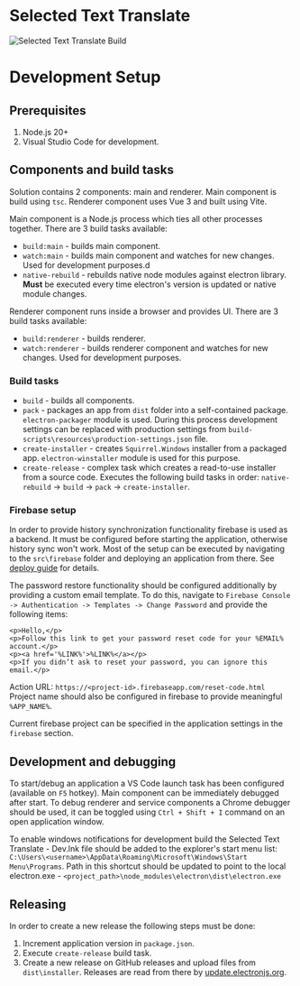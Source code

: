 # Selected Text Translate

![Selected Text Translate Build](https://github.com/killerDJO/SelectedTextTranslateE/workflows/Selected%20Text%20Translate%20Build/badge.svg?branch=master)

# Development Setup

## Prerequisites

1. Node.js 20+
2. Visual Studio Code for development.

## Components and build tasks

Solution contains 2 components: main and renderer. Main component is build using `tsc`. Renderer component uses Vue 3 and built using Vite.

Main component is a Node.js process which ties all other processes together. There are 3 build tasks available:

- `build:main` - builds main component.
- `watch:main` - builds main component and watches for new changes. Used for development purposes.d
- `native-rebuild` - rebuilds native node modules against electron library. **Must** be executed every time electron's version is updated or native module changes.

Renderer component runs inside a browser and provides UI. There are 3 build tasks available:

- `build:renderer` - builds renderer.
- `watch:renderer` - builds renderer component and watches for new changes. Used for development purposes.

### Build tasks

- `build` - builds all components.
- `pack` - packages an app from `dist` folder into a self-contained package. `electron-packager` module is used. During this process development settings can be replaced with production settings from `build-scripts\resources\production-settings.json` file.
- `create-installer` - creates `Squirrel.Windows` installer from a packaged app. `electron-winstaller` module is used for this purpose.
- `create-release` - complex task which creates a read-to-use installer from a source code. Executes the following build tasks in order: `native-rebuild` -> `build` -> `pack` -> `create-installer`.

### Firebase setup

In order to provide history synchronization functionality firebase is used as a backend. It must be configured before starting the application, otherwise history sync won't work. Most of the setup can be executed by navigating to the `src\firebase` folder and deploying an application from there. See [deploy guide](https://firebase.google.com/docs/hosting/deploying) for details.

The password restore functionality should be configured additionally by providing a custom email template. To do this, navigate to `Firebase Console -> Authentication -> Templates -> Change Password` and provide the following items:

```
<p>Hello,</p>
<p>Follow this link to get your password reset code for your %EMAIL% account.</p>
<p><a href='%LINK%'>%LINK%</a></p>
<p>If you didn’t ask to reset your password, you can ignore this email.</p>
```

Action URL: `https://<project-id>.firebaseapp.com/reset-code.html`
Project name should also be configured in firebase to provide meaningful `%APP_NAME%`.

Current firebase project can be specified in the application settings in the `firebase` section.

## Development and debugging

To start/debug an application a VS Code launch task has been configured (available on `F5` hotkey).
Main component can be immediately debugged after start. To debug renderer and service components a Chrome debugger should be used, it can be toggled using `Ctrl + Shift + I` command on an open application window.

To enable windows notifications for development build the Selected Text Translate - Dev.lnk file should be added to the explorer's start menu list: `C:\Users\<username>\AppData\Roaming\Microsoft\Windows\Start Menu\Programs`. Path in this shortcut should be updated to point to the local electron.exe - `<project_path>\node_modules\electron\dist\electron.exe`

## Releasing

In order to create a new release the following steps must be done:

1. Increment application version in `package.json`.
2. Execute `create-release` build task.
3. Create a new release on GitHub releases and upload files from `dist\installer`. Releases are read from there by [update.electronjs.org](https://github.com/electron/update.electronjs.org).
